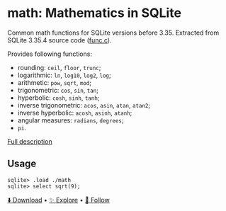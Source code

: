 # math: Mathematics in SQLite

Common math functions for SQLite versions before 3.35.
Extracted from SQLite 3.35.4 source code ([func.c](https://sqlite.org/src/file/src/func.c)).

Provides following functions:

-   rounding: `ceil`, `floor`, `trunc`;
-   logarithmic: `ln`, `log10`, `log2`, `log`;
-   arithmetic: `pow`, `sqrt`, `mod`;
-   trigonometric: `cos`, `sin`, `tan`;
-   hyperbolic: `cosh`, `sinh`, `tanh`;
-   inverse trigonometric: `acos`, `asin`, `atan`, `atan2`;
-   inverse hyperbolic: `acosh`, `asinh`, `atanh`;
-   angular measures: `radians`, `degrees`;
-   `pi`.

[Full description](https://sqlite.org/lang_mathfunc.html)

## Usage

```
sqlite> .load ./math
sqlite> select sqrt(9);
```

[⬇️ Download](https://github.com/nalgeon/sqlean/releases/latest) •
[✨ Explore](https://github.com/nalgeon/sqlean) •
[🚀 Follow](https://twitter.com/ohmypy)

